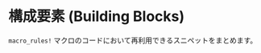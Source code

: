 <!--
# Building Blocks
-->
# 構成要素 (Building Blocks)

<!--
Reusable snippets of `macro_rules!` macro code.
-->
`macro_rules!` マクロのコードにおいて再利用できるスニペットをまとめます。

